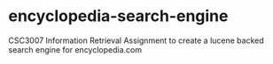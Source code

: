 # encyclopedia-search-engine
CSC3007 Information Retrieval Assignment to create a lucene backed search engine for encyclopedia.com
